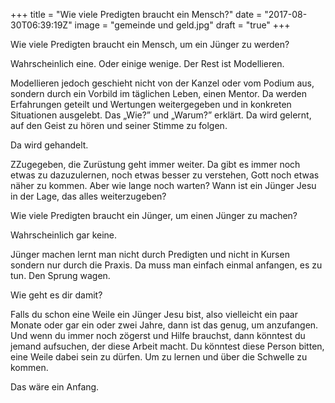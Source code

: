 +++
title = "Wie viele Predigten braucht ein Mensch?"
date = "2017-08-30T06:39:19Z"
image = "gemeinde und geld.jpg"
draft = "true"
+++

Wie viele Predigten braucht ein Mensch, um ein Jünger zu werden?

Wahrscheinlich eine. Oder einige wenige. Der Rest ist Modellieren.

Modellieren jedoch geschieht nicht von der Kanzel oder vom Podium aus, sondern durch ein Vorbild im täglichen Leben, einen Mentor. Da werden Erfahrungen geteilt und Wertungen weitergegeben und in konkreten Situationen ausgelebt. Das „Wie?” und „Warum?” erklärt. Da wird gelernt, auf den Geist zu hören und seiner Stimme zu folgen.

Da wird gehandelt.

ZZugegeben, die Zurüstung geht immer weiter. Da gibt es immer noch etwas zu dazuzulernen, noch etwas besser zu verstehen, Gott noch etwas näher zu kommen. Aber wie lange noch warten? Wann ist ein Jünger Jesu in der Lage, das alles weiterzugeben?

Wie viele Predigten braucht ein Jünger, um einen Jünger zu machen?

Wahrscheinlich gar keine. 

Jünger machen lernt man nicht durch Predigten und nicht in Kursen sondern nur durch die Praxis. Da muss man einfach einmal anfangen, es zu tun. Den Sprung wagen.

Wie geht es dir damit? 

Falls du schon eine Weile ein Jünger Jesu bist, also vielleicht ein paar Monate oder gar ein oder zwei Jahre, dann ist das genug, um anzufangen. Und wenn du immer noch zögerst und Hilfe brauchst, dann könntest du jemand aufsuchen, der diese Arbeit macht. Du könntest diese Person bitten, eine Weile dabei sein zu dürfen. Um zu lernen und über die Schwelle zu kommen.

Das wäre ein Anfang.
